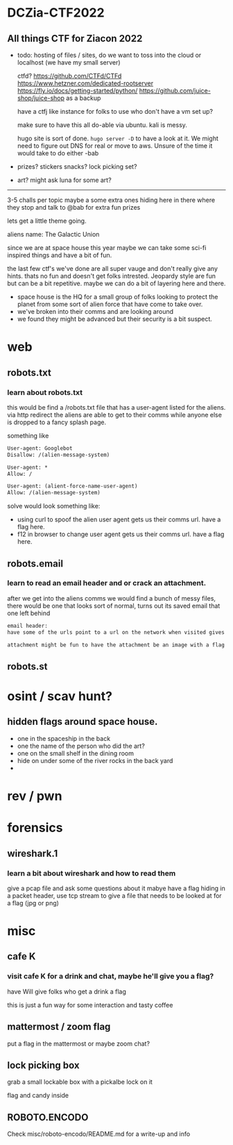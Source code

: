 # DCZia-CTF2022
All things CTF for Ziacon 2022
---
* todo:
    hosting of files / sites, do we want to toss into the cloud or localhost (we have my small server)

    ctfd? https://github.com/CTFd/CTFd
    https://www.hetzner.com/dedicated-rootserver
    https://fly.io/docs/getting-started/python/
    https://github.com/juice-shop/juice-shop as a backup
    

    have a ctfj like instance for folks to use who don't have a vm set up?

    make sure to have this all do-able via ubuntu. kali is messy.

    hugo site is sort of done. `hugo server -D` to have a look at it. We might need to figure out DNS for real or move to aws. Unsure of the time it would take to do either -bab

* prizes?
    stickers
    snacks?
    lock picking set?
* art?
    might ask luna for some art?


---
3-5 challs per topic maybe a some extra ones hiding here in there where they stop and talk to @bab for extra fun prizes


lets get a little theme going.

aliens name: The Galactic Union

since we are at space house this year maybe we can take some sci-fi inspired things and have a bit of fun.

the last few ctf's we've done are all super vauge and don't really give any hints. thats no fun and doesn't get folks intrested. Jeopardy style are fun but can be a bit repetitive. maybe we can do a bit of layering here and there.

* space house is the HQ for a small group of folks looking to protect the planet from some sort of alien force that have come to take over.
* we've broken into their comms and are looking around
* we found they might be advanced but their security is a bit suspect.

# web

## robots.txt
### learn about robots.txt
this would be find a /robots.txt file that has a user-agent listed for the aliens. via http redirect the aliens are able to get to their comms while anyone else is dropped to a fancy splash page.

something like

```txt
User-agent: Googlebot
Disallow: /(alien-message-system)

User-agent: *
Allow: /

User-agent: (alient-force-name-user-agent)
Allow: /(alien-message-system)
```

solve would look something like:
* using curl to spoof the alien user agent gets us their comms url. have a flag here.
* f12 in browser to change user agent gets us their comms url. have a flag here.

## robots.email
### learn to read an email header and or crack an attachment.

after we get into the aliens comms we would find a bunch of messy files, there would be one that looks sort of normal, turns out its saved email that one left behind

```txt
email header:
have some of the urls point to a url on the network when visited gives a flag

attachment might be fun to have the attachment be an image with a flag

```

## robots.st

# osint / scav hunt?

## hidden flags around space house.
* one in the spaceship in the back
* one the name of the person who did the art?
* one on the small shelf in the dining room
* hide on under some of the river rocks in the back yard
* 

# rev / pwn



# forensics

## wireshark.1
### learn a bit about wireshark and how to read them

give a pcap file and ask some questions about it mabye have a flag hiding in a packet header, use tcp stream to give a file that needs to be looked at for a flag (jpg or png)

# misc

## cafe K
### visit cafe K for a drink and chat, maybe he'll give you a flag?

have Will give folks who get a drink a flag

this is just a fun way for some interaction and tasty coffee 

## mattermost / zoom flag

put a flag in the mattermost or maybe zoom chat?


## lock picking box

grab a small lockable box with a pickalbe lock on it

flag and candy inside


## ROBOTO.ENCODO

Check misc/roboto-encodo/README.md for a write-up and info